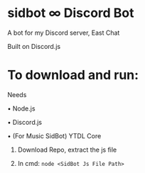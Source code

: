 # sidbot ∞ Discord Bot
A bot for my Discord server, East Chat 

Built on Discord.js 

# To download and run:

Needs

• Node.js

• Discord.js

• (For Music SidBot) YTDL Core

1. Download Repo, extract the js file

2. In cmd: ```node <SidBot Js File Path>```


